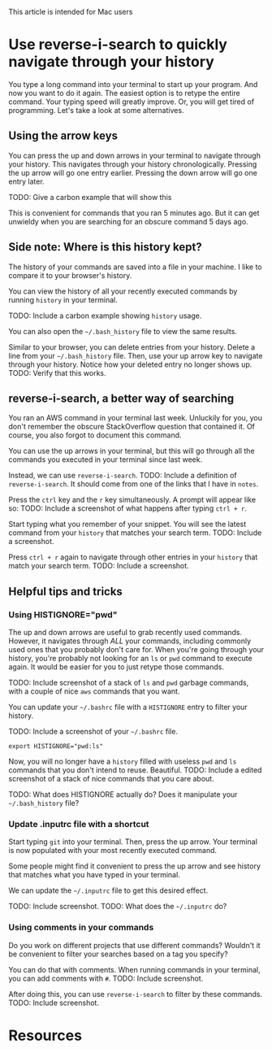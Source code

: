 This article is intended for Mac users

# Use reverse-i-search to quickly navigate through your history

You type a long command into your terminal to start up your program. And now you want to do it again. The easiest option is to retype the entire command.
Your typing speed will greatly improve. Or, you will get tired of programming.
Let's take a look at some alternatives.

## Using the arrow keys
You can press the up and down arrows in your terminal to navigate through your history.
This navigates through your history chronologically.
Pressing the up arrow will go one entry earlier. Pressing the down arrow will go one entry later.

TODO: Give a carbon example that will show this

This is convenient for commands that you ran 5 minutes ago. But it can get unwieldy when you are searching for an obscure command 5 days ago.

## Side note: Where is this history kept?
The history of your commands are saved into a file in your machine. I like to compare it to your browser's history.

You can view the history of all your recently executed commands by running `history` in your terminal.

TODO: Include a carbon example showing `history` usage.

You can also open the `~/.bash_history` file to view the same results. 

Similar to your browser, you can delete entries from your history. Delete a line from your `~/.bash_history` file. Then, use your up arrow key to navigate through your history. Notice how your deleted entry no longer shows up.
TODO: Verify that this works.

## reverse-i-search, a better way of searching
You ran an AWS command in your terminal last week. Unluckily for you, you don't remember the obscure StackOverflow question that contained it. Of course, you also forgot to document this command.

You can use the up arrows in your terminal, but this will go through all the commands you executed in your terminal since last week.

Instead, we can use `reverse-i-search`. 
TODO: Include a definition of `reverse-i-search`. It should come from one of the links that I have in `notes`.

Press the `ctrl` key and the `r` key simultaneously. A prompt will appear like so:
TODO: Include a screenshot of what happens after typing `ctrl + r`.

Start typing what you remember of your snippet. You will see the latest command from your `history` that matches your search term.
TODO: Include a screenshot.

Press `ctrl + r` again to navigate through other entries in your `history` that match your search term.
TODO: Include a screenshot.

## Helpful tips and tricks
### Using HISTIGNORE="pwd"
The up and down arrows are useful to grab recently used commands. However, it navigates through *ALL* your commands, including commonly used ones that you probably don't care for. When you're going through your history, you're probably not looking for an `ls` or `pwd` command to execute again. It would be easier for you to just retype those commands.

TODO: Include screenshot of a stack of `ls` and `pwd` garbage commands, with a couple of nice `aws` commands that you want.

You can update your `~/.bashrc` file with a `HISTIGNORE` entry to filter your history.

TODO: Include a screenshot of your `~/.bashrc` file.
``` shell
export HISTIGNORE="pwd:ls"
```

Now, you will no longer have a `history` filled with useless `pwd` and `ls` commands that you don't intend to reuse. Beautiful.
TODO: Include a edited screenshot of a stack of nice commands that you care about.

TODO: What does HISTIGNORE actually do? Does it manipulate your `~/.bash_history` file?

### Update .inputrc file with a shortcut
Start typing `git` into your terminal. Then, press the up arrow. 
Your terminal is now populated with your most recently executed command.

Some people might find it convenient to press the up arrow and see history that matches what you have typed in your terminal.

We can update the `~/.inputrc` file to get this desired effect.

TODO: Include screenshot.
TODO: What does the `~/.inputrc` do?

### Using comments in your commands
Do you work on different projects that use different commands? Wouldn't it be convenient to filter your searches based on a tag you specify?

You can do that with comments. 
When running commands in your terminal, you can add comments with `#`.
TODO: Include screenshot.

After doing this, you can use `reverse-i-search` to filter by these commands.
TODO: Include screenshot.

# Resources

